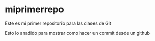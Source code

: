 # miprimerrepo
Este es mi primer repositorio para las clases de Git

Esto lo anadido para mostrar como hacer un commit desde un github
